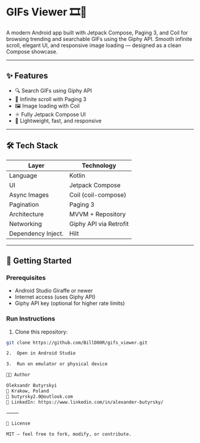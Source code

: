 # GIFs Viewer 🎞️📱

A modern Android app built with Jetpack Compose, Paging 3, and Coil for browsing trending and searchable GIFs using the Giphy API. Smooth infinite scroll, elegant UI, and responsive image loading — designed as a clean Compose showcase.

---

## ✨ Features

- 🔍 Search GIFs using Giphy API
- 🔄 Infinite scroll with Paging 3
- 🖼️ Image loading with Coil
- ⚛️ Fully Jetpack Compose UI
- 🚀 Lightweight, fast, and responsive

---

## 🛠 Tech Stack

| Layer              | Technology                      |
|--------------------|----------------------------------|
| Language           | Kotlin                           |
| UI                 | Jetpack Compose                  |
| Async Images       | Coil (coil-compose)              |
| Pagination         | Paging 3                         |
| Architecture       | MVVM + Repository                |
| Networking         | Giphy API via Retrofit           |
| Dependency Inject. | Hilt                             |

---

## 🚀 Getting Started

### Prerequisites

- Android Studio Giraffe or newer
- Internet access (uses Giphy API)
- Giphy API key (optional for higher rate limits)

### Run Instructions

1. Clone this repository:
```bash
git clone https://github.com/BillD00R/gifs_viewer.git

2.	Open in Android Studio

3.	Run on emulator or physical device

🧑‍💻 Author

Oleksandr Butyrskyi
📍 Krakow, Poland
📧 butyrsky2.0@outlook.com
🔗 LinkedIn: https://www.linkedin.com/in/alexander-butyrsky/

⸻

📄 License

MIT — feel free to fork, modify, or contribute.
